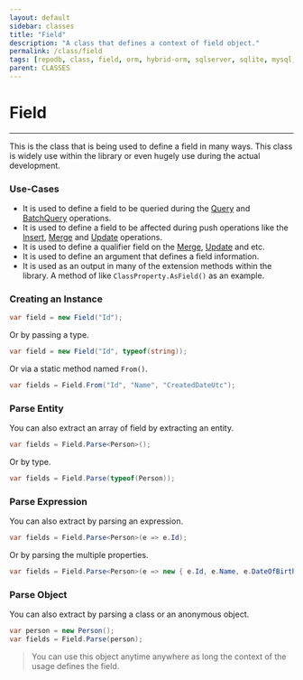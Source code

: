 ```yaml
---
layout: default
sidebar: classes
title: "Field"
description: "A class that defines a context of field object."
permalink: /class/field
tags: [repodb, class, field, orm, hybrid-orm, sqlserver, sqlite, mysql, postgresql]
parent: CLASSES
---
```


# Field

---

This is the class that is being used to define a field in many ways. This class is widely use within the library or even hugely use during the actual development.

### Use-Cases

- It is used to define a field to be queried during the [Query](/operation/query) and [BatchQuery](/operation/batchquery) operations.
- It is used to define a field to be affected during push operations like the [Insert](/operation/insert), [Merge](/operation/merge) and [Update](/operation/update) operations.
- It is used to define a qualifier field on the [Merge](/operation/merge), [Update](/operation/update) and etc.
- It is used to define an argument that defines a field information.
- It is used as an output in many of the extension methods within the library. A method of like `ClassProperty.AsField()` as an example.

### Creating an Instance

```csharp
var field = new Field("Id");
```

Or by passing a type.

```csharp
var field = new Field("Id", typeof(string));
```

Or via a static method named `From()`.

```csharp
var fields = Field.From("Id", "Name", "CreatedDateUtc");
```

### Parse Entity

You can also extract an array of field by extracting an entity.

```csharp
var fields = Field.Parse<Person>();
```

Or by type.

```csharp
var fields = Field.Parse(typeof(Person));
```

### Parse Expression

You can also extract by parsing an expression.

```csharp
var fields = Field.Parse<Person>(e => e.Id);
```

Or by parsing the multiple properties.

```csharp
var fields = Field.Parse<Person>(e => new { e.Id, e.Name, e.DateOfBirth });
```

### Parse Object

You can also extract by parsing a class or an anonymous object.

```csharp
var person = new Person();
var fields = Field.Parse(person);
```

> You can use this object anytime anywhere as long the context of the usage defines the field.
